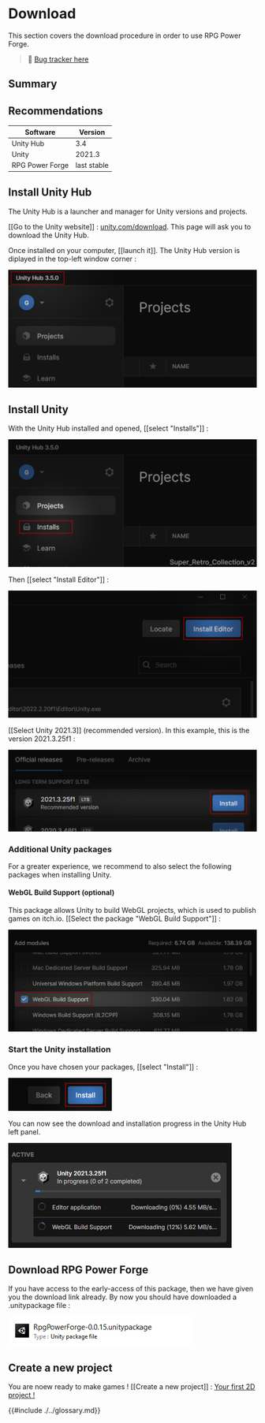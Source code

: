 # Download

This section covers the download procedure in order to use RPG Power Forge.

> 🐞 [Bug tracker here](https://trello.com/b/PIzgsYov/rpg-power-forge-road-map)

## Summary

## Recommendations
Software | Version |
--- | --- 
Unity Hub | 3.4
Unity | 2021.3
RPG Power Forge | last stable

## Install Unity Hub

The Unity Hub is a launcher and manager for Unity versions and projects.

[[Go to the Unity website]] : [unity.com/download](https://unity.com/download). This page will ask you to download the Unity Hub.

Once installed on your computer, [[launch it]]. The Unity Hub version is diplayed in the top-left window corner :

![unity_hub_version.png](./../../../../media/download/unity_hub_version.png)

## Install Unity

With the Unity Hub installed and opened, [[select "Installs"]] :

![install_button.png](./../../../../media/download/install_button.png)

Then [[select "Install Editor"]] :

![install_editor_button.png](./../../../../media/download/install_editor_button.png)

[[Select Unity 2021.3]] (recommended version). In this example, this is the version 2021.3.25f1 :

![install_unity_version.png](./../../../../media/download/install_unity_version.png)

### Additional Unity packages

For a greater experience, we recommend to also select the following packages when installing Unity.

#### WebGL Build Support (optional)

This package allows Unity to build WebGL projects, which is used to publish games on itch.io. [[Select the package "WebGL Build Support"]] :

![install_webgl.png](./../../../../media/download/install_webgl.png)

### Start the Unity installation

Once you have chosen your packages, [[select "Install"]] :

![install_progress.png](./../../../../media/download/install_unity_with_packages.png)

You can now see the download and installation progress in the Unity Hub left panel.

![install_progress.png](./../../../../media/download/install_progress.png)

## Download RPG Power Forge

If you have access to the early-access of this package, then we have given you the download link already. By now you should have downloaded a .unitypackage file :

![rpf_unitypackage.png](./../../../../media/download/rpf_unitypackage.png)


## Create a new project

You are noew ready to make games ! [[Create a new project]] : [Your first 2D project !](./new_project.md)

{{#include ./../glossary.md}}
